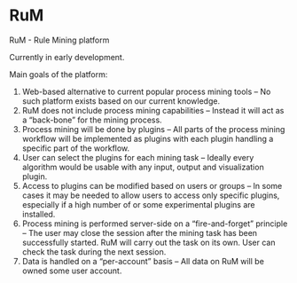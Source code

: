 # RuM
RuM - Rule Mining platform

Currently in early development.

Main goals of the platform:
1. Web-based alternative to current popular process mining tools – No such platform exists based on our current knowledge.
2. RuM does not include process mining capabilities – Instead it will act as a “back-bone” for the mining process.
3. Process mining will be done by plugins – All parts of the process mining workflow will be implemented as plugins with each plugin handling a specific part of the workflow.
4. User can select the plugins for each mining task – Ideally every algorithm would be usable with any input, output and visualization plugin.
5. Access to plugins can be modified based on users or groups – In some cases it may be needed to allow users to access only specific plugins, especially if a high number of or some experimental plugins are installed.
6. Process mining is performed server-side on a “fire-and-forget” principle – The user may close the session after the mining task has been successfully started. RuM will carry out the task on its own. User can check the task during the next session.
7. Data is handled on a “per-account” basis – All data on RuM will be owned some user account. 
